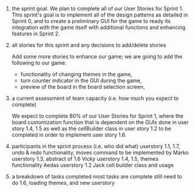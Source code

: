 1) the sprint goal.
    We plan to complete all of our User Stories for Sprint 1. This sprint's goal is to implement all of the design patterns as detailed in Sprint 0,
and to create a preliminary GUI for the game to ready its integration with the game itself with additional functions and enhancing features in Sprint 2.

2) all stories for this sprint and any decisions to add/delete stories

    Add some more stories to enhance our game; we are going to add the following to our game: 
	- functionality of changing themes in the game,
	- turn counter indicator in the GUI during the game,
	- preview of the board in the board selection screen,

3) a current assessment of team capacity (i.e. how much you expect to
complete)

    We expect to complete 80% of our User Stories for Sprint 1, where the board customization function that is dependent on
the GUIs done in user story 1.4, 1.5 as well as the cellBuilder class in user story 1.2 to be completed in order to implement
user story 1.6.

4) participants in the sprint process (i.e. who did what)
    userstory 1.1, 1.7, undo & redo functionality, moves command to be implemented by Marko
    userstory 1.3, abstract of 1.6 Vicky
    userstory 1.4, 1.5, themes functionality Aedas
    userstory 1.2 Jack cell builder class and usage
5) a breakdown of tasks completed
    most tasks are complete still need to do 1.6, loading themes, and new userstory
